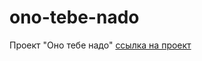 # ono-tebe-nado
Проект "Оно тебе надо"
[ссылка на проект](https://github.com/Radikz2707/ono-tebe-nado.git)
